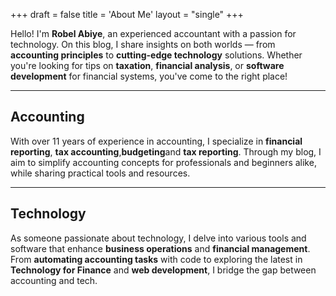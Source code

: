 +++
draft = false
title = 'About Me'
layout = "single"
+++

Hello! I'm **Robel Abiye**, an experienced accountant with a passion for technology. On this blog, I share insights on both worlds — from **accounting principles** to **cutting-edge technology** solutions. Whether you're looking for tips on **taxation**, **financial analysis**, or **software development** for financial systems, you've come to the right place!

---

## Accounting

With over 11 years of experience in accounting, I specialize in **financial reporting**, **tax accounting**,**budgeting**and **tax reporting**. Through my blog, I aim to simplify accounting concepts for professionals and beginners alike, while sharing practical tools and resources.

---

## Technology

As someone passionate about technology, I delve into various tools and software that enhance **business operations** and **financial management**. From **automating accounting tasks** with code to exploring the latest in **Technology for Finance** and **web development**, I bridge the gap between accounting and tech.
